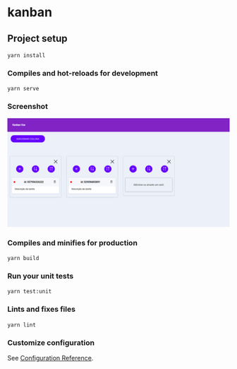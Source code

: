 # kanban

## Project setup
```
yarn install
```

### Compiles and hot-reloads for development
```
yarn serve
```
### Screenshot
![alt screenshot](https://github.com/laerciodev/vuejs-challenge/blob/master/01_Kanban/kanban/Screenshot%20from%202020-11-24%2012-11-58.png)


### Compiles and minifies for production
```
yarn build
```

### Run your unit tests
```
yarn test:unit
```

### Lints and fixes files
```
yarn lint
```

### Customize configuration
See [Configuration Reference](https://cli.vuejs.org/config/).
